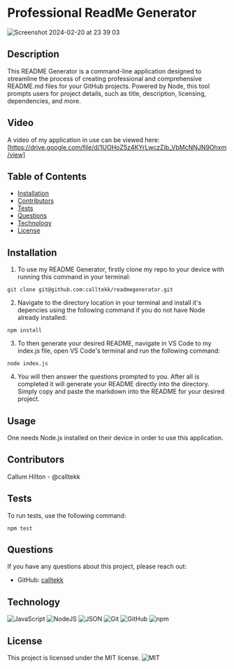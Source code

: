 # Professional ReadMe Generator
![Screenshot 2024-02-20 at 23 39 03](https://github.com/calltekk/readmegenerator/assets/112567796/e555d37c-10c2-405f-bd41-866abe4eedf4)

## Description
This README Generator is a command-line application designed to streamline the process of creating professional and comprehensive README.md files for your GitHub projects. Powered by Node, this tool prompts users for project details, such as title, description, licensing, dependencies, and more. 

## Video
A video of my application in use can be viewed here: [https://drive.google.com/file/d/1UOHoZ5z4KYrLwczZjb_VbMcNNJN9Ohxm/view]
## Table of Contents
- [Installation](#installation)
- [Contributors](#contributors)
- [Tests](#tests)
- [Questions](#questions)
- [Technology](#technology)
- [License](#license)

## Installation 
1. To use my README Generator, firstly clone my repo to your device with running this command in your terminal:
```
git clone git@github.com:calltekk/readmegenerator.git
```
2. Navigate to the directory location in your terminal and install it's depencies using the following command if you do not have Node already installed:
```
npm install
```
3. To then generate your desired README, navigate in VS Code to my index.js file, open VS Code's terminal and run the following command:
```
node index.js
```
4. You will then answer the questions prompted to you. After all is completed it will generate your README directly into the directory. Simply copy and paste the markdown into the README for your desired project.

## Usage
One needs Node.js installed on their device in order to use this application.

## Contributors
Callum Hilton - @calltekk

## Tests
To run tests, use the following command: 
```
npm test
```

## Questions 
If you have any questions about this project, please reach out:
- GitHub: [calltekk](https://github.com/calltekk)

## Technology
![JavaScript](https://img.shields.io/badge/javascript-%23323330.svg?style=for-the-badge&logo=javascript&logoColor=%23F7DF1E)
![NodeJS](https://img.shields.io/badge/node.js-6DA55F.svg?style=for-the-badge&logo=node.js&logoColor=white)
![JSON](https://img.shields.io/badge/json-%23000000.svg?style=for-the-badge&logo=json&logoColor=%23F7DF1E)
![Git](https://img.shields.io/badge/git-%23F05032.svg?style=for-the-badge&logo=git&logoColor=white)
![GitHub](https://img.shields.io/badge/github-%23121011.svg?style=for-the-badge&logo=github&logoColor=white)
![npm](https://img.shields.io/badge/npm-%23000000.svg?style=for-the-badge&logo=npm)

## License 
This project is licensed under the MIT license.
![MIT](https://img.shields.io/badge/license-MIT-white.svg)
